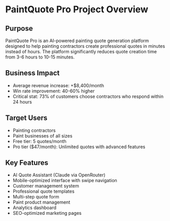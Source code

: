 # PaintQuote Pro Project Overview

## Purpose
PaintQuote Pro is an AI-powered painting quote generation platform designed to help painting contractors create professional quotes in minutes instead of hours. The platform significantly reduces quote creation time from 3-6 hours to 10-15 minutes.

## Business Impact
- Average revenue increase: +$8,400/month
- Win rate improvement: 40-60% higher  
- Critical stat: 73% of customers choose contractors who respond within 24 hours

## Target Users
- Painting contractors
- Paint businesses of all sizes
- Free tier: 5 quotes/month
- Pro tier ($47/month): Unlimited quotes with advanced features

## Key Features
- AI Quote Assistant (Claude via OpenRouter)
- Mobile-optimized interface with swipe navigation
- Customer management system
- Professional quote templates
- Multi-step quote form
- Paint product management
- Analytics dashboard
- SEO-optimized marketing pages
